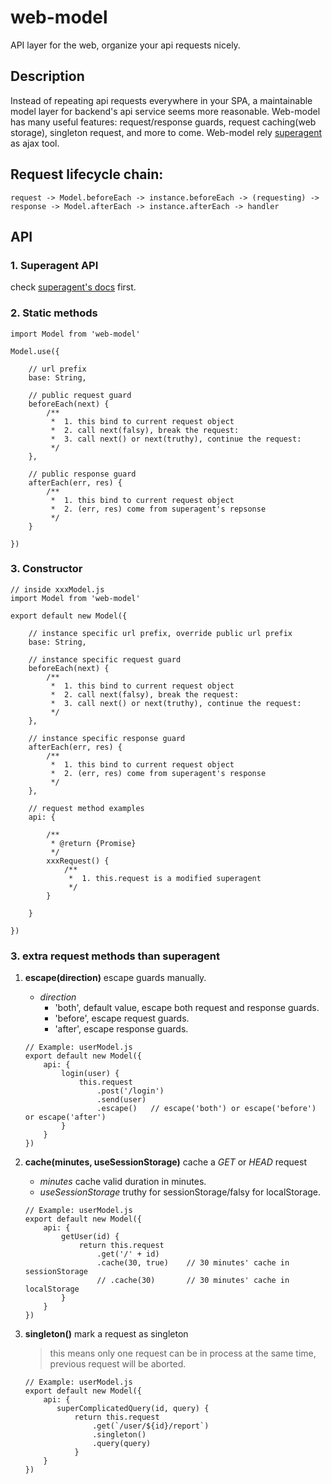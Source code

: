
# web-model 

API layer for the web, organize your api requests nicely.

## Description

Instead of repeating api requests everywhere in your SPA, a maintainable model layer for backend's api service seems more reasonable. 
Web-model has many useful features: request/response guards, request caching(web storage), singleton request, and more to come.
Web-model rely [superagent](https://github.com/visionmedia/superagent) as ajax tool.

## Request lifecycle chain:

``` 
request -> Model.beforeEach -> instance.beforeEach -> (requesting) -> response -> Model.afterEach -> instance.afterEach -> handler 
```

## API

### 1. Superagent API

check [superagent's docs](http://visionmedia.github.io/superagent/) first.

### 2. Static methods

```ecmascript 6
import Model from 'web-model'

Model.use({

    // url prefix
    base: String,
    
    // public request guard
    beforeEach(next) {
        /**
         *  1. this bind to current request object
         *  2. call next(falsy), break the request:
         *  3. call next() or next(truthy), continue the request:
         */
    },
    
    // public response guard
    afterEach(err, res) {
        /**
         *  1. this bind to current request object
         *  2. (err, res) come from superagent's repsonse
         */
    }
    
})
```

### 3. Constructor

```ecmascript 6
// inside xxxModel.js
import Model from 'web-model'

export default new Model({

    // instance specific url prefix, override public url prefix
    base: String,
    
    // instance specific request guard
    beforeEach(next) {
        /**
         *  1. this bind to current request object
         *  2. call next(falsy), break the request:
         *  3. call next() or next(truthy), continue the request:
         */
    },
    
    // instance specific response guard
    afterEach(err, res) {
        /**
         *  1. this bind to current request object
         *  2. (err, res) come from superagent's response
         */
    },
    
    // request method examples
    api: {
        
        /**
         * @return {Promise}
         */
        xxxRequest() {
            /**
             *  1. this.request is a modified superagent
             */
        }
   
    }
    
})
```

### 3. extra request methods than superagent

1. __escape(direction)__ escape guards manually.

    - _direction_
        - 'both', default value, escape both request and response guards.
        - 'before', escape request guards.
        - 'after', escape response guards.
    
    ```ecmascript 6
    // Example: userModel.js
    export default new Model({
        api: {
            login(user) {
                this.request
                    .post('/login')
                    .send(user)
                    .escape()   // escape('both') or escape('before') or escape('after')
            }
        }
    })
    ```

2. __cache(minutes, useSessionStorage)__ cache a _GET_ or _HEAD_ request

    - _minutes_ cache valid duration in minutes.
    - _useSessionStorage_ truthy for sessionStorage/falsy for localStorage.
    
    ```ecmascript 6
    // Example: userModel.js
    export default new Model({
        api: {
            getUser(id) {
                return this.request
                    .get('/' + id)      
                    .cache(30, true)    // 30 minutes' cache in sessionStorage
                    // .cache(30)       // 30 minutes' cache in localStorage
            }
        }
    })
    ```

3. __singleton()__ mark a request as singleton

    > this means only one request can be in process at the same time, 
    previous request will be aborted.

    ```ecmascript 6
    // Example: userModel.js
    export default new Model({
        api: {
           superComplicatedQuery(id, query) {
               return this.request
                   .get(`/user/${id}/report`)
                   .singleton()
                   .query(query)
               }
        }
    })
    ```
